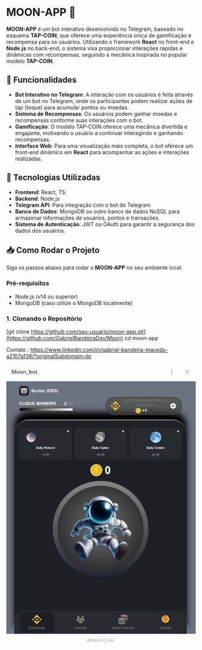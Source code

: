 # MOON-APP 🚀

**MOON-APP** é um bot interativo desenvolvido no Telegram, baseado no esquema **TAP-COIN**, que oferece uma experiência única de gamificação e recompensa para os usuários. Utilizando o framework **React** no front-end e **Node.js** no back-end, o sistema visa proporcionar interações rápidas e dinâmicas com recompensas, seguindo a mecânica inspirada no popular modelo **TAP-COIN**.

## 🌟 Funcionalidades

- **Bot Interativo no Telegram**: A interação com os usuários é feita através de um bot no Telegram, onde os participantes podem realizar ações de tap (toque) para acumular pontos ou moedas.
- **Sistema de Recompensas**: Os usuários podem ganhar moedas e recompensas conforme suas interações com o bot.
- **Gamificação**: O modelo TAP-COIN oferece uma mecânica divertida e engajante, motivando o usuário a continuar interagindo e ganhando recompensas.
- **Interface Web**: Para uma visualização mais completa, o bot oferece um front-end dinâmico em **React** para acompanhar as ações e interações realizadas.

## 🔧 Tecnologias Utilizadas

- **Frontend**: React, TS.
- **Backend**: Node.js
- **Telegram API**: Para integração com o bot do Telegram
- **Banco de Dados**: MongoDB ou outro banco de dados NoSQL para armazenar informações de usuários, pontos e transações.
- **Sistema de Autenticação**: JWT ou OAuth para garantir a segurança dos dados dos usuários.

## 📥 Como Rodar o Projeto

Siga os passos abaixo para rodar o **MOON-APP** no seu ambiente local:

### Pré-requisitos

- Node.js (v14 ou superior)
- MongoDB (caso utilize o MongoDB localmente)

### 1. Clonando o Repositório


 [git clone https://github.com/seu-usuario/moon-app.git](https://github.com/GabrielBandeiraDev/Moon)
cd moon-app


Contato : https://www.linkedin.com/in/gabriel-bandeira-macedo-a2107a139/?originalSubdomain=br





![Logo](images/logo.png)

